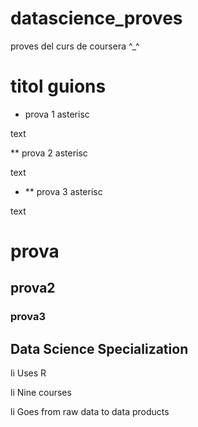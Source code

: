 datascience_proves
==================
proves del curs de coursera ^_^


titol guions
==================


* prova 1 asterisc

text

** prova 2 asterisc

text

* ** prova 3 asterisc

text

# prova

## prova2

### prova3

## Data Science Specialization 

li Uses R 

li Nine courses 

li Goes from raw data to data products
